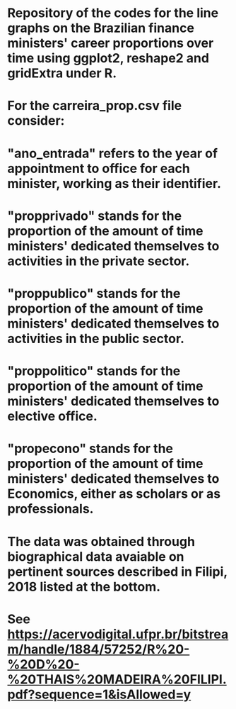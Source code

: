 # Repository of the codes for the line graphs on the Brazilian finance ministers' career proportions over time using ggplot2, reshape2 and gridExtra under R.

# For the carreira_prop.csv file consider:
# "ano_entrada" refers to the year of appointment to office for each minister, working as their identifier.
# "propprivado" stands for the proportion of the amount of time ministers' dedicated themselves to activities in the private sector.
# "proppublico" stands for the proportion of the amount of time ministers' dedicated themselves to activities in the public sector.
# "proppolitico" stands for the proportion of the amount of time ministers' dedicated themselves to elective office.
# "propecono" stands for the proportion of the amount of time ministers' dedicated themselves to Economics, either as scholars or as professionals.
# The data was obtained through biographical data avaiable on pertinent sources described in Filipi, 2018 listed at the bottom.
# See https://acervodigital.ufpr.br/bitstream/handle/1884/57252/R%20-%20D%20-%20THAIS%20MADEIRA%20FILIPI.pdf?sequence=1&isAllowed=y
